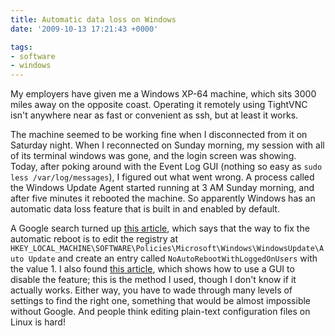 ```yaml
---
title: Automatic data loss on Windows
date: '2009-10-13 17:21:43 +0000'

tags:
- software
- windows
---
```

My employers have given me a Windows XP-64 machine, which sits 3000 miles away on the opposite coast.  Operating it remotely using TightVNC isn't anywhere near as fast or convenient as ssh, but at least it works.

The machine seemed to be working fine when I disconnected from it on Saturday night.  When I reconnected on Sunday morning, my session with all of its terminal windows was gone, and the login screen was showing.  Today, after poking around with the Event Log GUI (nothing so easy as `sudo less /var/log/messages`), I figured out what went wrong.  A process called the Windows Update Agent started running at 3 AM Sunday morning, and after five minutes it rebooted the machine.  So apparently Windows has an automatic data loss feature that is built in and enabled by default.

A Google search turned up [this article](http://blogs.msdn.com/tim_rains/archive/2004/11/15/257877.aspx), which says that the way to fix the automatic reboot is to edit the registry at `HKEY_LOCAL_MACHINE\SOFTWARE\Policies\Microsoft\Windows\WindowsUpdate\Auto Update` and create an entry called `NoAutoRebootWithLoggedOnUsers` with the value 1.  I also found [this article](http://www.geeked.info/disabling-windows-update-auto-reboot/), which shows how to use a GUI to disable the feature; this is the method I used, though I don't know if it actually works.  Either way, you have to wade through many levels of settings to find the right one, something that would be almost impossible without Google. And people think editing plain-text configuration files on Linux is hard!
